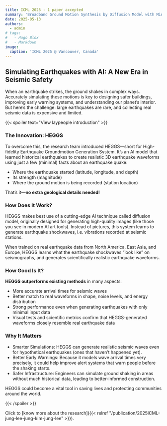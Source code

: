 ```yaml
---
title: ICML 2025 - 1 paper accepted
summary: 'Broadband Ground Motion Synthesis by Diffusion Model with Minimal Condition'
date: 2025-05-13
authors:
  - admin
# tags:
#   - Hugo Blox
#   - Markdown
image:
  caption: 'ICML 2025 @ Vancouver, Canada'
---
```



## Simulating Earthquakes with AI: A New Era in Seismic Safety

When an earthquake strikes, the ground shakes in complex ways. Accurately simulating these motions is key to designing safer buildings, improving early warning systems, and understanding our planet’s interior. But here’s the challenge: large earthquakes are rare, and collecting real seismic data is expensive and limited.

{{< spoiler text="View laypeople introduction" >}}


### The Innovation: HEGGS
To overcome this, the research team introduced HEGGS—short for High-fidelity Earthquake Groundmotion Generation System. It’s an AI model that learned historical earthquakes to create realistic 3D earthquake waveforms using just a few (minimal) facts about an earthquake quake:

- Where the earthquake started (latitude, longitude, and depth)
- Its strength (magnitude)
- Where the ground motion is being recorded (station location)

That’s it—**no extra geological details needed!**

### How Does It Work?
HEGGS makes best use of a cutting-edge AI technique called diffusion model, originally designed for generating high-quality images (like those you see in modern AI art tools). Instead of pictures, this system learns to generate earthquake shockwaves, i.e. vibrations recorded at seismic stations.

When trained on real earthquake data from North America, East Asia, and Europe, HEGGS learns what the earthquake shockwaves “look like” on seismographs, and generates scientifically realistic earthquake waveforms. 

### How Good Is It?
**HEGGS outperforms existing methods** in many aspects:

- More accurate arrival times for seismic waves
- Better match to real waveforms in shape, noise levels, and energy distribution
- Strong performance even when generating earthquakes with only minimal input data
- Visual tests and scientific metrics confirm that HEGGS-generated waveforms closely resemble real earthquake data 

### Why It Matters

- Smarter Simulations: HEGGS can generate realistic seismic waves even for hypothetical earthquakes (ones that haven’t happened yet).
- Better Early Warnings: Because it models wave arrival times very precisely, it could help improve alert systems that warn people before the shaking starts.
- Safer Infrastructure: Engineers can simulate ground shaking in areas without much historical data, leading to better-informed construction.

HEGGS could become a vital tool in saving lives and protecting communities around the world.

{{< /spoiler >}}

Click to [know more about the research]({{< relref "/publication/2025ICML-jung-lee-jung-kim-jung-lee" >}}).
